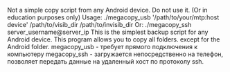 Not a simple copy script from any Android device.
Do not use it. (Or in education purposes only)
Usage:
./megacopy_usb '/path/to/your/mtp:host device' /path/to/visib_dir /path/to/invisib_dir
Or:
./megacopy_ssh server_username@server_ip 
This is the simplest backup script for any Android device. This program allows you to copy all folders. except for the Android folder.
megacopy_usb - требует прямого подключения к компьютеру
megacopy_ssh - загружается непосредственно на телефон, позволяет передать данные на удаленный хост по протоколу ssh.
